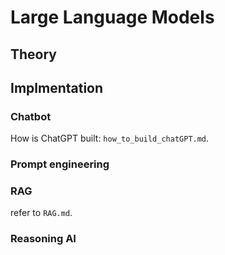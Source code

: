 # Large Language Models

## Theory

## Implmentation

### Chatbot

How is ChatGPT built: `how_to_build_chatGPT.md`.

### Prompt engineering

### RAG
refer to `RAG.md`.

### Reasoning AI